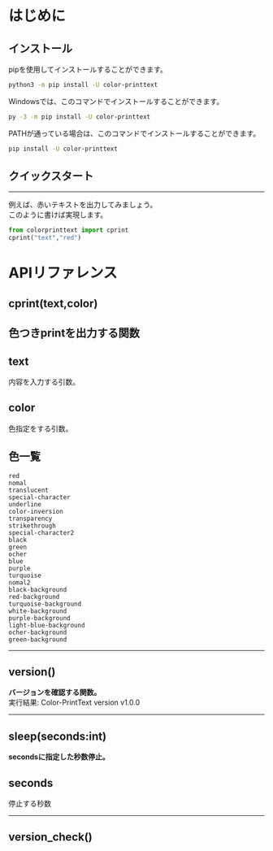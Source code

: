 # はじめに
## インストール
pipを使用してインストールすることができます。
```sh
python3 -m pip install -U color-printtext
```
Windowsでは、このコマンドでインストールすることができます。
```sh
py -3 -m pip install -U color-printtext
```
PATHが通っている場合は、このコマンドでインストールすることができます。
```sh
pip install -U color-printtext
```
## クイックスタート
----------
例えば、赤いテキストを出力してみましょう。<br>
このように書けば実現します。
```py
from colorprinttext import cprint
cprint("text","red")
```
# APIリファレンス
## cprint(text,color)
**色つきprintを出力する関数**
----------
## text<br>
内容を入力する引数。

## color
色指定をする引数。
## 色一覧
`red`<br>
`nomal`<br>
`translucent`<br>
`special-character`<br>
`underline`<br>
`color-inversion`<br>
`transparency`<br>
`strikethrough`<br>
`special-character2`<br>
`black`<br>
`green`<br>
`ocher`<br>
`blue`<br>
`purple`<br>
`turquoise`<br>
`nomal2`<br>
`black-background`<br>
`red-background`<br>
`turquoise-background`<br>
`white-background`<br>
`purple-background`<br>
`light-blue-background`<br>
`ocher-background`<br>
`green-background`


-------
## version()
**バージョンを確認する関数。**<br>
実行結果: Color-PrintText version v1.0.0

-------
## sleep(seconds:int)
**secondsに指定した秒数停止。**<br>
## seconds
停止する秒数

-------
## version_check()